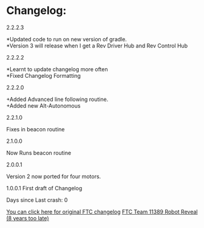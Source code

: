 <h1>Changelog:</h1>
<p>
2.2.2.3
</p>
<p>
*Updated code to run on new version of gradle.<br>
*Version 3 will release when I get a Rev Driver Hub and Rev Control Hub<br>
</p>
<p>2.2.2.2</p>
<p>*Learnt to update changelog more often<br>
*Fixed Changelog Formatting<br>
</p>
<p>2.2.2.0</p>
<p>+Added Advanced line following routine.<br>
+Added new Alt-Autonomous</p>
<p>2.2.1.0</p>
<p>
Fixes in beacon routine</p>
<p>2.1.0.0 </p>
<p>Now Runs beacon routine</p>
<p>2.0.0.1</p>
<p>
Version 2 now ported for four motors.</p>
<p>1.0.0.1 First draft of Changelog
</p>
<p>
Days since Last crash: 0
</p>
<a href="https://github.com/ftctechnh/ftc_app/blob/master/README.md">You can click here for original FTC changelog</a>
<a href="https://youtu.be/vq_QGqHgAhY">FTC Team 11389 Robot Reveal (8 years too late)</a>
